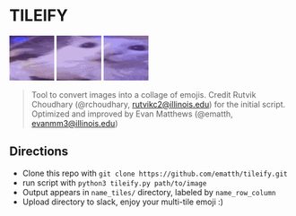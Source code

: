 # TILEIFY 

<div class="gif-container">
  <!-- All three GIFs are loaded together when the page loads -->
  <img src="widecat_tiles/widecat_0_0.gif" alt="First GIF" id="gif1">
  <img src="widecat_tiles/widecat_0_1.gif" alt="Second GIF" id="gif2">
  <img src="widecat_tiles/widecat_0_2.gif" alt="Third GIF" id="gif3">
</div>

<script>
  // This script ensures the GIFs start together
  window.onload = function() {
    // Get all GIF elements
    const gif1 = document.getElementById('gif1');
    const gif2 = document.getElementById('gif2');
    const gif3 = document.getElementById('gif3');
    
    // Force reload of all GIFs simultaneously to synchronize them
    gif1.src = gif1.src;
    gif2.src = gif2.src;
    gif3.src = gif3.src;
  }
</script>

> Tool to convert images into a collage of emojis.
> Credit Rutvik Choudhary (@rchoudhary, rutvikc2@illinois.edu) for the initial script.
> Optimized and improved by Evan Matthews (@ematth, evanmm3@illinois.edu)

## Directions
- Clone this repo with `git clone https://github.com/ematth/tileify.git`
- run script with `python3 tileify.py path/to/image`
- Output appears in `name_tiles/` directory, labeled by `name_row_column`
- Upload directory to slack, enjoy your multi-tile emoji :)
